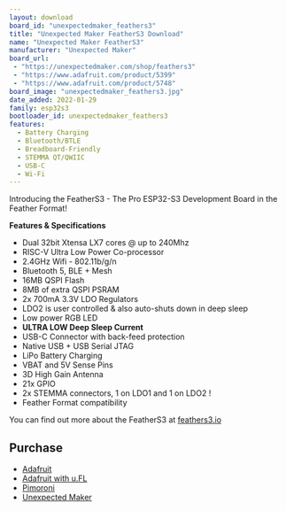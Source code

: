 ```yaml
---
layout: download
board_id: "unexpectedmaker_feathers3"
title: "Unexpected Maker FeatherS3 Download"
name: "Unexpected Maker FeatherS3"
manufacturer: "Unexpected Maker"
board_url:
 - "https://unexpectedmaker.com/shop/feathers3"
 - "https://www.adafruit.com/product/5399"
 - "https://www.adafruit.com/product/5748"
board_image: "unexpectedmaker_feathers3.jpg"
date_added: 2022-01-29
family: esp32s3
bootloader_id: unexpectedmaker_feathers3
features:
  - Battery Charging
  - Bluetooth/BTLE
  - Breadboard-Friendly
  - STEMMA QT/QWIIC
  - USB-C
  - Wi-Fi
---
```


Introducing the FeatherS3 - The Pro ESP32-S3 Development Board in the Feather Format!

**Features & Specifications**
- Dual 32bit Xtensa LX7 cores @ up to 240Mhz
- RISC-V Ultra Low Power Co-processor
- 2.4GHz Wifi - 802.11b/g/n
- Bluetooth 5, BLE + Mesh
- 16MB QSPI Flash
- 8MB of extra QSPI PSRAM
- 2x 700mA 3.3V LDO Regulators
- LDO2 is user controlled & also auto-shuts down in deep sleep
- Low power RGB LED
- **ULTRA LOW Deep Sleep Current**
- USB-C Connector with back-feed protection
- Native USB + USB Serial JTAG
- LiPo Battery Charging
- VBAT and 5V Sense Pins
- 3D High Gain Antenna
- 21x GPIO
- 2x STEMMA connectors, 1 on LDO1 and 1 on LDO2 !
- Feather Format compatibility

You can find out more about the FeatherS3 at [feathers3.io](https://feathers3.io)

## Purchase
 * [Adafruit](https://www.adafruit.com/product/5399)
 * [Adafruit with u.FL](https://www.adafruit.com/product/5748)
 * [Pimoroni](https://shop.pimoroni.com/products/feathers3-esp32-s3)
 * [Unexpected Maker](https://unexpectedmaker.com/shop/feathers3)
